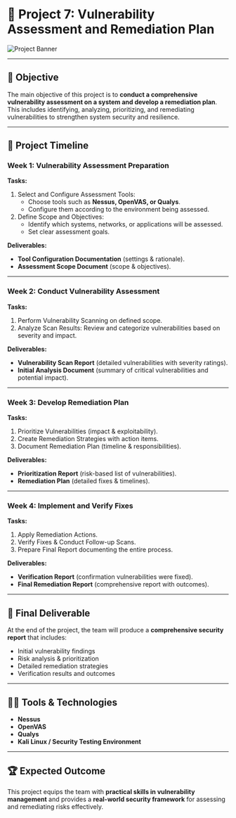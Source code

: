 # 🔐 Project 7: Vulnerability Assessment and Remediation Plan  

![Project Banner](https://sha.edu.eg/upload/news/147097934_391600114_122096677580090715_253793673401357013_n.jpg)

---

## 🎯 Objective  
The main objective of this project is to **conduct a comprehensive vulnerability assessment on a system and develop a remediation plan**.  
This includes identifying, analyzing, prioritizing, and remediating vulnerabilities to strengthen system security and resilience.  

---

## 📅 Project Timeline  

### **Week 1: Vulnerability Assessment Preparation**  
**Tasks:**  
1. Select and Configure Assessment Tools:  
   - Choose tools such as **Nessus, OpenVAS, or Qualys**.  
   - Configure them according to the environment being assessed.  
2. Define Scope and Objectives:  
   - Identify which systems, networks, or applications will be assessed.  
   - Set clear assessment goals.  

**Deliverables:**  
- **Tool Configuration Documentation** (settings & rationale).  
- **Assessment Scope Document** (scope & objectives).  

---

### **Week 2: Conduct Vulnerability Assessment**  
**Tasks:**  
1. Perform Vulnerability Scanning on defined scope.  
2. Analyze Scan Results: Review and categorize vulnerabilities based on severity and impact.  

**Deliverables:**  
- **Vulnerability Scan Report** (detailed vulnerabilities with severity ratings).  
- **Initial Analysis Document** (summary of critical vulnerabilities and potential impact).  

---

### **Week 3: Develop Remediation Plan**  
**Tasks:**  
1. Prioritize Vulnerabilities (impact & exploitability).  
2. Create Remediation Strategies with action items.  
3. Document Remediation Plan (timeline & responsibilities).  

**Deliverables:**  
- **Prioritization Report** (risk-based list of vulnerabilities).  
- **Remediation Plan** (detailed fixes & timelines).  

---

### **Week 4: Implement and Verify Fixes**  
**Tasks:**  
1. Apply Remediation Actions.  
2. Verify Fixes & Conduct Follow-up Scans.  
3. Prepare Final Report documenting the entire process.  

**Deliverables:**  
- **Verification Report** (confirmation vulnerabilities were fixed).  
- **Final Remediation Report** (comprehensive report with outcomes).  

---

## 📘 Final Deliverable  
At the end of the project, the team will produce a **comprehensive security report** that includes:  
- Initial vulnerability findings  
- Risk analysis & prioritization  
- Detailed remediation strategies  
- Verification results and outcomes  

---

## 👨‍💻 Tools & Technologies  
- **Nessus**  
- **OpenVAS**  
- **Qualys**  
- **Kali Linux / Security Testing Environment**  

---

## 🏆 Expected Outcome  
This project equips the team with **practical skills in vulnerability management** and provides a **real-world security framework** for assessing and remediating risks effectively.  
